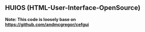 ## HUIOS (HTML-User-Interface-OpenSource)

**Note: This code is loosely base on https://github.com/andmcgregor/cefgui**
